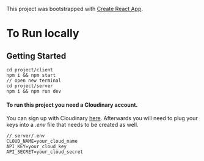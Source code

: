 This project was bootstrapped with [Create React App](https://github.com/facebookincubator/create-react-app).

# To Run locally

## Getting Started

```
cd project/client
npm i && npm start
// open new terminal
cd project/server
npm i && npm run dev
```

#### To run this project you need a Cloudinary account. 
You can sign up with Cloudinary [here](https://cloudinary.com/users/register/free).  Afterwards you will need to plug your keys into a *.env* file that needs to be created as well. 

```shell
// server/.env
CLOUD_NAME=your_cloud_name
API_KEY=your_cloud_key
API_SECRET=your_cloud_secret
```
